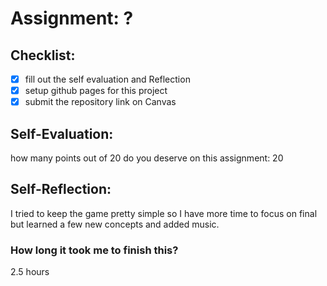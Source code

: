 # Assignment: ?

## Checklist:
- [x] fill out the self evaluation and Reflection
- [x] setup github pages for this project
- [x] submit the repository link on Canvas

## Self-Evaluation:

how many points out of 20 do you deserve on this assignment: 20

## Self-Reflection:
I tried to keep the game pretty simple so I have more time to focus on final but learned a few new concepts and added music.

### How long it took me to finish this?
2.5 hours
